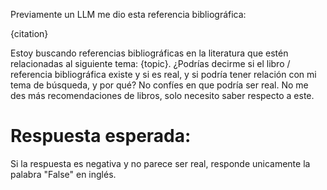 Previamente un LLM me dio esta referencia bibliográfica:

{citation}

Estoy buscando referencias bibliográficas en la literatura que estén relacionadas al siguiente tema: {topic}. 
¿Podrías decirme si el libro / referencia bibliográfica existe y si es real, y si podría tener relación con mi tema de búsqueda, y por qué? No confíes en que podría ser real. No me des más recomendaciones de libros, solo necesito saber respecto a este.

# Respuesta esperada:

Si la respuesta es negativa y no parece ser real, responde unicamente la palabra "False" en inglés.